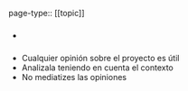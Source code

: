 page-type:: [[topic]]
- ### 
- Cualquier opinión sobre el proyecto es útil
- Analizala teniendo en cuenta el contexto
- No mediatizes las opiniones

